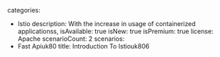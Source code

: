 categories:
  - Istio
description:
  With the increase in usage of containerized applicationss,
isAvailable: true
isNew: true
isPremium: true
license: Apache
scenarioCount: 2
scenarios:
  - Fast Apiuk80
title: Introduction To Istiouk806

